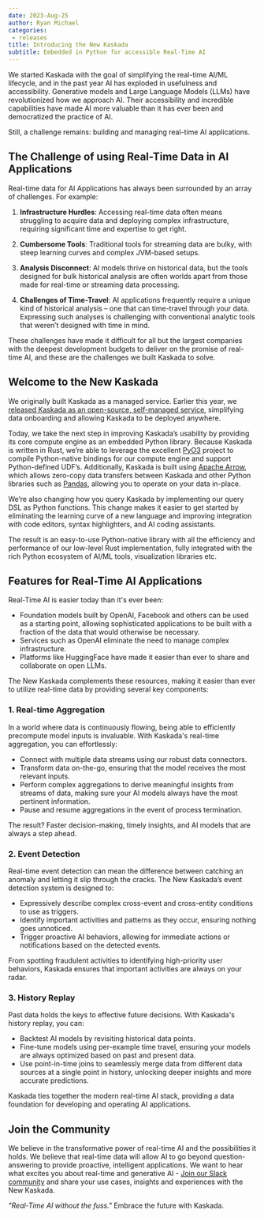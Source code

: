 ```yaml
---
date: 2023-Aug-25
author: Ryan Michael
categories:
 - releases
title: Introducing the New Kaskada
subtitle: Embedded in Python for accessible Real-Time AI
---
```


We started Kaskada with the goal of simplifying the real-time AI/ML lifecycle, and in the past year AI has exploded in usefulness and accessibility. Generative models and Large Language Models (LLMs) have revolutionized how we approach AI. Their accessibility and incredible capabilities have made AI more valuable than it has ever been and democratized the practice of AI.

Still, a challenge remains: building and managing real-time AI applications.

## The Challenge of using Real-Time Data in AI Applications

Real-time data for AI Applications has always been surrounded by an array of challenges. For example:

1. **Infrastructure Hurdles**: Accessing real-time data often means struggling to acquire data and deploying complex infrastructure, requiring significant time and expertise to get right.

2. **Cumbersome Tools**: Traditional tools for streaming data are bulky, with steep learning curves and complex JVM-based setups.

3. **Analysis Disconnect**: AI models thrive on historical data, but the tools designed for bulk historical analysis are often worlds apart from those made for real-time or streaming data processing.

4. **Challenges of Time-Travel**: AI applications frequently require a unique kind of historical analysis – one that can time-travel through your data. Expressing such analyses is challenging with conventional analytic tools that weren’t designed with time in mind.

These challenges have made it difficult for all but the largest companies with the deepest development budgets to deliver on the promise of real-time AI, and these are the challenges we built Kaskada to solve.

## Welcome to the New Kaskada

We originally built Kaskada as a managed service. Earlier this year, we [released Kaskada as an open-source, self-managed service](./2023-03-28-announcing-kaskada-oss.qmd), simplifying data onboarding and allowing Kaskada to be deployed anywhere.

Today, we take the next step in improving Kaskada’s usability by providing its core compute engine as an embedded Python library. Because Kaskada is written in Rust, we’re able to leverage the excellent [PyO3](https://pyo3.rs/) project to compile Python-native bindings for our compute engine and support Python-defined UDF’s. Additionally, Kaskada is built using [Apache Arrow](https://arrow.apache.org/), which allows zero-copy data transfers between Kaskada and other Python libraries such as [Pandas](https://pandas.pydata.org/), allowing you to operate on your data in-place.

We’re also changing how you query Kaskada by implementing our query DSL as Python functions. This change makes it easier to get started by eliminating the learning curve of a new language and improving integration with code editors, syntax highlighters, and AI coding assistants.

The result is an easy-to-use Python-native library with all the efficiency and performance of our low-level Rust implementation, fully integrated with the rich Python ecosystem of AI/ML tools, visualization libraries etc.

## Features for Real-Time AI Applications

Real-Time AI is easier today than it's ever been:

* Foundation models built by OpenAI, Facebook and others can be used as a starting point, allowing sophisticated applications to be built with a fraction of the data that would otherwise be necessary.
* Services such as OpenAI eliminate the need to manage complex infrastructure.
* Platforms like HuggingFace have made it easier than ever to share and collaborate on open LLMs.

The New Kaskada complements these resources, making it easier than ever to utilize real-time data by providing several key components:

### 1. Real-time Aggregation

In a world where data is continuously flowing, being able to efficiently precompute model inputs is invaluable. With Kaskada's real-time aggregation, you can effortlessly:

- Connect with multiple data streams using our robust data connectors.
- Transform data on-the-go, ensuring that the model receives the most relevant inputs.
- Perform complex aggregations to derive meaningful insights from streams of data, making sure your AI models always have the most pertinent information.
- Pause and resume aggregations in the event of process termination.

The result? Faster decision-making, timely insights, and AI models that are always a step ahead.

### 2. Event Detection

Real-time event detection can mean the difference between catching an anomaly and letting it slip through the cracks. The New Kaskada’s event detection system is designed to:

- Expressively describe complex cross-event and cross-entity conditions to use as triggers.
- Identify important activities and patterns as they occur, ensuring nothing goes unnoticed.
- Trigger proactive AI behaviors, allowing for immediate actions or notifications based on the detected events.

From spotting fraudulent activities to identifying high-priority user behaviors, Kaskada ensures that important activities are always on your radar.

### 3. History Replay

Past data holds the keys to effective future decisions. With Kaskada's history replay, you can:

- Backtest AI models by revisiting historical data points.
- Fine-tune models using per-example time travel, ensuring your models are always optimized based on past and present data.
- Use point-in-time joins to seamlessly merge data from different data sources at a single point in history, unlocking deeper insights and more accurate predictions.

Kaskada ties together the modern real-time AI stack, providing a data foundation for developing and operating AI applications.

## Join the Community

We believe in the transformative power of real-time AI and the possibilities it holds. We believe that real-time data will allow AI to go beyond question-answering to provide proactive, intelligent applications. We want to hear what excites you about real-time and generative AI - [Join our Slack community](https://kaskada.io/community/) and share your use cases, insights and experiences with the New Kaskada.

*"Real-Time AI without the fuss."* Embrace the future with Kaskada.
